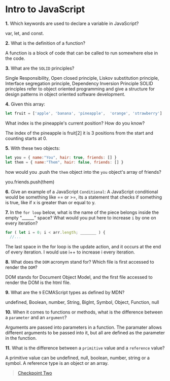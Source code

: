 # Intro to JavaScript

**1.** Which keywords are used to declare a variable in JavaScript?

var, let, and const.

**2.** What is the definition of a function?

A function is a block of code that can be called to run somewhere else in the code.

**3.** What are the `SOLID` principles?

Single Responsibility, Open closed principle, Liskov substitution principle, Interface segregation principle, Dependency Inversion Principle
SOLID principles refer to object oriented programming and give a structure for design patterns in object oriented software development. 

**4.** Given this array: 
```js
let fruit = ['apple', 'banana', 'pineapple',  'orange', 'strawberry']
``` 
What index is the pineapple's current position? How do you know?

The index of the pineapple is fruit[2] it is 3 positions from the start and counting starts at 0.

**5.** With these two objects: 
```js
let you = { name:"You", hair: true, friends: [] }
let them = { name:"Them", hair: false, friends: [] }
```
how would you .push the `them` object into the `you` object's array of friends?

you.friends.push(them)

**6.** Give an example of a JavaScript `Conditional`:
A JavaScript conditional would be something like == or >=, its a statement that checks if something is true, like if x is greater than or equal to y.

**7.** In the `for loop` below, what is the name of the piece belongs inside the empty "______" space? What would you put here to increase `i` by one on every iteration?
```js
for ( let i = 0; i < arr.length; _______ ) {
  //...
```
The last space in the for loop is the update action, and it occurs at the end of every iteration.
I would use i++ to increase i every iteration.

**8.** What does the `DOM` acronym stand for? Which file is first accessed to render the `DOM`?

DOM stands for Document Object Model, and the first file accessed to render the DOM is the html file.

**9.** What are the `9` ECMAScript types as defined by MDN?

undefined, Boolean, number, String, BigInt, Symbol, Object, Function, null

**10.** When it comes to functions or methods, what is the difference between a `parameter` and an `argument`?

Arguments are passed into parameters in a function. The paramater allows different arguments to be passed into it, but all are defined as the parameter in the function. 

**11.** What is the difference between a `primitive` value and a `reference` value?

A primitive value can be undefined, null, boolean, number, string or a symbol. A reference type is an object or an array.

>[Checkpoint Two](https://connorh14.github.io/auto-clicker/)